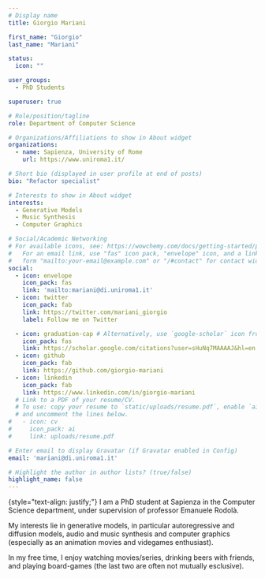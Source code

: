 ```yaml
---
# Display name
title: Giorgio Mariani

first_name: "Giorgio"
last_name: "Mariani"

status:
  icon: ""

user_groups:
  - PhD Students

superuser: true

# Role/position/tagline
role: Department of Computer Science

# Organizations/Affiliations to show in About widget
organizations:
  - name: Sapienza, University of Rome
    url: https://www.uniroma1.it/

# Short bio (displayed in user profile at end of posts)
bio: "Refactor specialist"

# Interests to show in About widget
interests:
  - Generative Models
  - Music Synthesis
  - Computer Graphics

# Social/Academic Networking
# For available icons, see: https://wowchemy.com/docs/getting-started/page-builder/#icons
#   For an email link, use "fas" icon pack, "envelope" icon, and a link in the
#   form "mailto:your-email@example.com" or "/#contact" for contact widget.
social:
  - icon: envelope
    icon_pack: fas
    link: 'mailto:mariani@di.uniroma1.it'
  - icon: twitter
    icon_pack: fab
    link: https://twitter.com/mariani_giorgio
    label: Follow me on Twitter

  - icon: graduation-cap # Alternatively, use `google-scholar` icon from `ai` icon pack
    icon_pack: fas
    link: https://scholar.google.com/citations?user=sHuNq7MAAAAJ&hl=en
  - icon: github
    icon_pack: fab
    link: https://github.com/giorgio-mariani
  - icon: linkedin
    icon_pack: fab
    link: https://www.linkedin.com/in/giorgio-mariani
  # Link to a PDF of your resume/CV.
  # To use: copy your resume to `static/uploads/resume.pdf`, enable `ai` icons in `params.yaml`,
  # and uncomment the lines below.
#   - icon: cv
#     icon_pack: ai
#     link: uploads/resume.pdf

# Enter email to display Gravatar (if Gravatar enabled in Config)
email: 'mariani@di.uniroma1.it'

# Highlight the author in author lists? (true/false)
highlight_name: false
---
```



{style="text-align: justify;"}
I am a PhD student at Sapienza in the Computer Science department, under supervision of professor Emanuele Rodolà.

My interests lie in generative models, in particular autoregressive and diffusion models, audio and music synthesis and computer graphics (especially as an animation movies and videgames enthusiast).

In my free time, I enjoy watching movies/series, drinking beers with friends, and playing board-games (the last two are often not mutually esclusive).  
